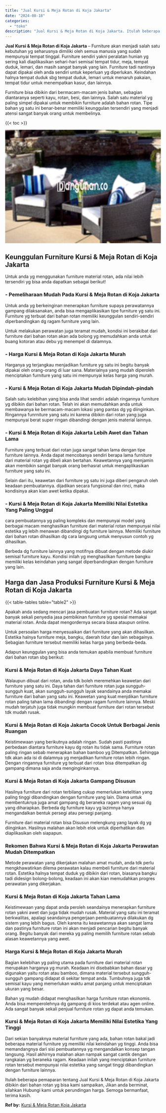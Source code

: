 ```yaml
---
title: "Jual Kursi & Meja Rotan di Koja Jakarta"
date: "2024-08-18"
categories: 
  - "toko"
description: "Jual Kursi & Meja Rotan di Koja Jakarta. Itulah beberapa pemaparan tentang Jual Kursi & Meja Rotan di Koja Jakarta dibikin dari bahan rotan yg bisa kami samp..."
---
```


**Jual Kursi & Meja Rotan di Koja Jakarta** – Furniture akan menjadi salah satu kebutuhan yg seharusnya dimiliki oleh semua manusia yang sudah mempunyai tempat tinggal. Furniture sendiri yakni peralatan hunian yg sering kali diaplikasikan sehari-hari semisal tempat tidur, meja, tempat duduk, lemari, dan masih sangat banyak yang lain. Furniture tadi nantinya dapat dipakai oleh anda sendiri untuk keperluan yg diperlukan. Keindahan halnya tempat duduk sbg tempat duduk, lemari untuk menaruh pakaian, tempat tidur untuk menempatkan kasur, dan lainnya.

Furniture bisa dibikin dari bermacam-macam jenis bahan, sebagian diantaranya seperti kayu, rotan, besi, dan lainnya. Salah satu material yg paling simpel dipakai untuk membikin furniture adalah bahan rotan. Tipe bahan yg satu ini benar-benar memiliki keunggulan tersendiri yang menjadi atensi sangat banyak orang untuk membelinya.

{{< toc >}}

![Jual Kursi & Meja Rotan di Koja Jakarta](/images/kursi-meja-rotan-murah11.png)

## Keunggulan Furniture Kursi & Meja Rotan di Koja Jakarta

Untuk anda yg menggunakan furniture material rotan, ada nilai lebih tersendiri yg bisa anda dapatkan sebagai berikut!

### \- Pemeliharaan Mudah Pada Kursi & Meja Rotan di Koja Jakarta

Untuk anda yg berkeinginan menerapkan furniture supaya perawatannya gampang dilaksanakan, anda bisa mengaplikasikan tipe furniture yg satu ini. Furniture yg terbuat dari bahan rotan memiliki keunggulan sendiri-sendiri diperbandingkan dg ragam furniture yang lain.

Untuk melakukan perawatan juga teramat mudah, kondisi ini berakibat dari furniture dari bahan rotan akan ada bolong yg memudahkan anda untuk buang kotoran atau debu yg menempel di dalamnya.

### \- Harga Kursi & Meja Rotan di Koja Jakarta Murah

Harganya yg terjangkau menjadikan furniture yg satu ini begitu banyak dipakai oleh orang-orang di luar sana. Materialnya yang mudah diperoleh menciptakan furniture yang satu ini mempunyai kelas harga yang murah.

### \- Kursi & Meja Rotan di Koja Jakarta Mudah Dipindah-pindah

Salah satu kelebihan yang bisa anda lihat sendiri adalah ringannya furniture yg dibikin dari bahan rotan. Telah ini akan memudahkan anda untuk membawanya ke bermacam-macam lokasi yang pantas dg yg diinginkan. Ringannya funrniture yang satu ini karena dibikin dari rotan yang juga mempunyai berat super ringan dibandingi dengan jenis material lainnya.

### \- Kursi & Meja Rotan di Koja Jakarta Lebih Awet dan Tahan Lama

Furniture yang terbuat dari rotan juga sangat tahan lama dengan tipe furniture lainnya. Anda dapat mencobanya sendiri berapa lama furniture dari material rotan yg dibeli akan bertahan. Keawetannya yang menjamin akan membikin sangat banyak orang berhasrat untuk mengaplikasikan furniture yang satu ini.

Selain dari itu, keawetan dari furniture yg satu ini juga diberi pengaruh oleh keadaan pembuatannya. dijadikan secara fungsional dan rinci, maka kondisinya akan kian awet ketika dipakai.

### \- Kursi & Meja Rotan di Koja Jakarta Memiliki Nilai Estetika Yang Paling Unggul

cara pembuatannya yg paling kompleks dan mempunyai model yang berbagai macam menghasilkan furniture dari material rotan mempunyai nilai estetika yg lebih menawan dibandingi dg furniture lainnya. Memiliki furniture dari bahan rotan dihasilkan dg cara langsung untuk menyusun contoh yg dihasilkan.

Berbeda dg furniture lainnya yang motifnya dibuat dengan metode diukir semisal furniture kayu. Kondisi inilah yg menghasilkan furniture bangku memiliki kelas keindahan yang sangat diperbandingkan dengan furniture yang lain.

## Harga dan Jasa Produksi Furniture Kursi & Meja Rotan di Koja Jakarta

{{< table-tables table="table2" >}}

Apakah anda sedang mencari jasa pembuatan furniture rotan? Ada sangat banyak sekali penyedia jasa pembikinan furniture yg spesial memakai material rotan. Anda dapat mengordernya secara biasa ataupun online.

Untuk persoalan harga menyesuaikan dari furniture yang akan dihasilkan. Estetika halnya furniture meja, bangku, daerah tidur dan lain sebagainya. Sebagian furniture tersebut memiliki kelas harga yang berbeda-beda.

Adapun keunggulan yang bisa anda temukan apabila membuat furniture dari bahan rotan sbg berikut:

### Kursi & Meja Rotan di Koja Jakarta Daya Tahan Kuat

Walaupun dibuat dari rotan, anda tdk boleh meremehkan keawetan dari furniture yang satu ini. Daya tahan dari furniture rotan juga sungguh-sungguh kuat, akan sungguh-sungguh layak seandainya anda memakai furniture dari bahan yang satu ini. Keawetan yang kuat menjdikan furniture rotan paling tahan lama dibandingi dengan ragam furniture lainnya. Meski mudah terjatuh juga tidak mungkin membuat furniture dari rotan tersebut tdk mudah rusak.

### Kursi & Meja Rotan di Koja Jakarta Cocok Untuk Berbagai Jenis Ruangan

Keistimewaan yang berikutnya adalah ringan. Sudah pasti pastinya perbedaan diantara furniture kayu dg rotan itu tidak sama. Furniture rotan paling ringan sebab menerapkan bahan bamboo yg Ditempatkan. Sehingga tdk akan ada isi di dalamnya yg menjadikan furniture rotan lebih ringan. Dengan ringannya furniture yg terbuat dari rotan bisa ditempatkan dg gampang dimana saja anda menginginkannya.

### Kursi & Meja Rotan di Koja Jakarta Gampang Disusun

Hasilnya furniture dari rotan terbilang cukup memerlukan ketelitian yang paling tinggi dibandingkan dengan furniture yang lain. Diama untuk membentuknya juga amat gampang dg beraneka ragam yang sesuai dg yang diharapkan. Berbeda dg furniture kayu yg lazimnya hanya mengandalkan bentuk persegi atau persegi panjang.

Furniture dari material rotan bisa Disusun melengkung yang layak dg yg diinginkan. Hasilnya malahan akan lebih elok untuk diperhatikan dan diaplikasikan oleh siapapun.

### Rekomen Bahwa Kursi & Meja Rotan di Koja Jakarta Perawatan Mudah Ditempatkan

Metode perawatan yang dikerjakan malahan amat mudah, anda tdk perlu mengkhawatirkan dilema perawatan kalau membeli furniture dari material rotan. Estetika halnya tempat duduk yg dibikin dari rotan, biasanya bangku tadi didesign bolong-bolong, keadaan ini akan kian memudahkan progres perawatan yang dikerjakan.

### Kursi & Meja Rotan di Koja Jakarta Tahan Lama

Keistimewaan yang dapat anda peroleh seandainya menerapkan furniture rotan yakni awet dan juga tidak mudah rusak. Material yang satu ini teramat berkwalitas, apalagi seandainya pengerjaan pembuatannya dilakukan dg sistem yang lebih bagus. Oleh karena itu keawetannya akan sangat lama dan pastinya furniture rotan ini akan menjadi pencarian begitu banyak orang. Begitu banyak dari mereka yg paling memilih furniture rotan sebab alasan keawetannya yang awet.

### Harga Kursi & Meja Rotan di Koja Jakarta Murah

Bagian kelebihan yg paling utama pada furniture dari material rotan merupakan harganya yg murah. Keadaan ini disebabkan bahan dasar yg digunakan yaitu rotan atau bamboo, dimana material tersebut sungguh-sungguh gampang didapat di sekitar tempat anda. Tumbuhnya juga tdk semisal kayu yang memerlukan waktu amat panjang untuk menciptakan ukuran yang besar.

Bahan yg mudah didapat menghasilkan harga furniture rotan ekonomis. Anda bisa memperolehnya dg gampang di kios terdekat atau agen online. Ada sangat banyak sekali penjual furniture rotan yg dapat anda temukan.

### Kursi & Meja Rotan di Koja Jakarta Memiliki Nilai Estetika Yang Tinggi

Dari sekian banyaknya material furniture yang ada, bahan rotan bakal jadi beberapa material furniture yg memiliki nilai keindahan yg tinggi. Anda bisa memandangnya dari sisi pembuatannya yg mengandalkan konsep tangan langsung. Hasil akhirnya malahan akan nampak sangat cantik dengan rangkaian yg beraneka ragam. Keadaan inilah yang menciptakan furniture rotan tersebut mempunyai nilai estetika yang sangat tinggi dibandingkan dengan furniture lainnya.

Itulah beberapa pemaparan tentang Jual Kursi & Meja Rotan di Koja Jakarta dibikin dari bahan rotan yg bisa kami sampaikan, Jikan anda berminat, silahkan Hubungi kami untuk perundingan harga. Semoga bermanfaat, terima kasih.

**Ref by:** [Kursi & Meja Rotan Koja Jakarta](https://id.wikipedia.org/wiki/Kursi)
